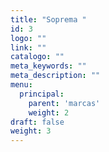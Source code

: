 ```yaml
---
title: "Soprema "
id: 3
logo: ""
link: ""
catalogo: ""
meta_keywords: ""
meta_description: ""
menu:
  principal:
    parent: 'marcas'
    weight: 2
draft: false
weight: 3
---
```

